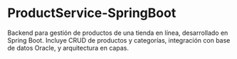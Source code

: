 # ProductService-SpringBoot
Backend para gestión de productos de una tienda en línea, desarrollado en Spring Boot. Incluye CRUD de productos y categorías, integración con base de datos Oracle, y arquitectura en capas.
